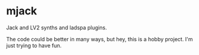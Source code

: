 mjack
=====

Jack and LV2 synths and ladspa plugins.

The code could be better in many ways, but hey, this is a hobby project. I'm just trying to have fun.
